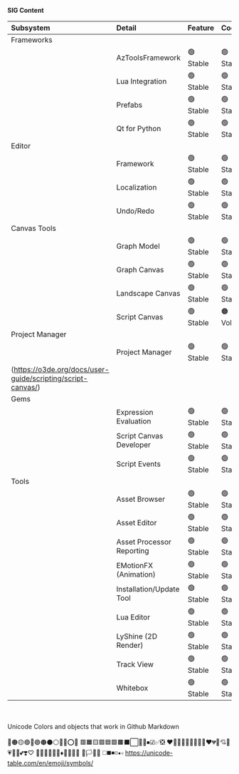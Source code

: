 **SIG Content**

| Subsystem    | Detail       | Feature | Code   | Release     | Link        | Doc     | 
|:-------------|:-------------|:--------|:-------|:------------|:-----------:|:-------:|
| Frameworks   ||||||| 
|              | AzToolsFramework | 🟢 Stable | 🟢 Stable | 🟢 Stable |||
|              | Lua Integration  | 🟢 Stable | 🟢 Stable | 🟢 Stable || [Doc](https://o3de.org/docs/user-guide/scripting/lua/) |
|              | Prefabs          | 🟢 Stable | 🟢 Stable | 🟢 Stable ||| 
|              | Qt for Python    | 🟢 Stable | 🟢 Stable | 🟢 Stable ||| 
| Editor       ||||||| 
|              | Framework        | 🟢 Stable | 🟢 Stable | 🟢 Stable |||
|              | Localization     | 🟢 Stable | 🟢 Stable | 🟢 Stable |||
|              | Undo/Redo        | 🟢 Stable | 🟢 Stable | 🟢 Stable |||
| Canvas Tools ||||||| 
|              | Graph Model      | 🟢 Stable | 🟢 Stable   | 🟢 Stable |||
|              | Graph Canvas     | 🟢 Stable | 🟢 Stable   | 🟢 Stable ||| 
|              | Landscape Canvas | 🟢 Stable | 🟢 Stable   | 🟢 Stable ||| 
|              | Script Canvas    | 🟢 Stable | 🟠 Volatile | 🟢 Stable || [Doc]| Installer    ||||||| 
| Project Manager  ||||||| 
|              | Project Manager  | 🟢 Stable | 🟢 Stable   | 🟢 Stable |||
(https://o3de.org/docs/user-guide/scripting/script-canvas/) |
| Gems         ||||||| 
|              |   Expression Evaluation   | 🟢 Stable | 🟢 Stable | 🟢 Stable ||| 
|              |   Script Canvas Developer | 🟢 Stable | 🟢 Stable | 🟢 Stable ||| 
|              |   Script Events           | 🟢 Stable | 🟢 Stable | 🟢 Stable || [Doc](https://o3de.org/docs/user-guide/scripting/script-events/) | 
| Tools        ||||||| 
|              | Asset Browser              | 🟢 Stable | 🟢 Stable | 🟢 Stable ||| 
|              | Asset Editor               | 🟢 Stable | 🟢 Stable | 🟢 Stable ||| 
|              | Asset Processor Reporting  | 🟢 Stable | 🟢 Stable | 🟢 Stable |||
|              | EMotionFX (Animation)      | 🟢 Stable | 🟢 Stable | 🟢 Stable ||| 
|              | Installation/Update Tool   | 🟢 Stable | 🟢 Stable | 🟢 Stable ||| 
|              | Lua Editor                 | 🟢 Stable | 🟢 Stable | 🟢 Stable |||
|              | LyShine (2D Render)        | 🟢 Stable | 🟢 Stable | 🟢 Stable |||
|              | Track View                 | 🟢 Stable | 🟢 Stable | 🟢 Stable |||
|              | Whitebox                   | 🟢 Stable | 🟢 Stable | 🟢 Stable |||

<br/><br/>
Unicode Colors and objects that work in Github Markdown
<br/><br/>
🔴🟠🟡🟢🔵🟣🟤⚫⚪🔘🛑⭕❌
🟥🟧🟨🟩🟦🟪🟫⬛⬜🔲🔳⏹☑✅❎
❤️🧡💛💚💜💙🤎🖤🤍♥️💔💖💘💝💗💓💟💕❣️♡
🔺🔻🔷🔶🔹🔸♦💠💎💧🧊
🏴🏳🚩🏁
◻️◼️◾️◽️▪️▫️
https://unicode-table.com/en/emoji/symbols/